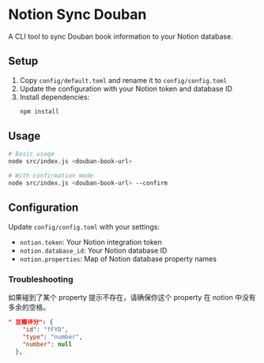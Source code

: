 # Notion Sync Douban

A CLI tool to sync Douban book information to your Notion database.

## Setup

1. Copy `config/default.toml` and rename it to `config/config.toml`
2. Update the configuration with your Notion token and database ID
3. Install dependencies:
   ```bash
   npm install
   ```

## Usage

```bash
# Basic usage
node src/index.js <douban-book-url>

# With confirmation mode
node src/index.js <douban-book-url> --confirm
```

## Configuration

Update `config/config.toml` with your settings:

- `notion.token`: Your Notion integration token
- `notion.database_id`: Your Notion database ID
- `notion.properties`: Map of Notion database property names

### Troubleshooting

如果碰到了某个 property 提示不存在，请确保你这个 property 在 notion 中没有多余的空格。

```json
" 豆瓣评分": {
    "id": "fFYD",
    "type": "number",
    "number": null
  },
```
